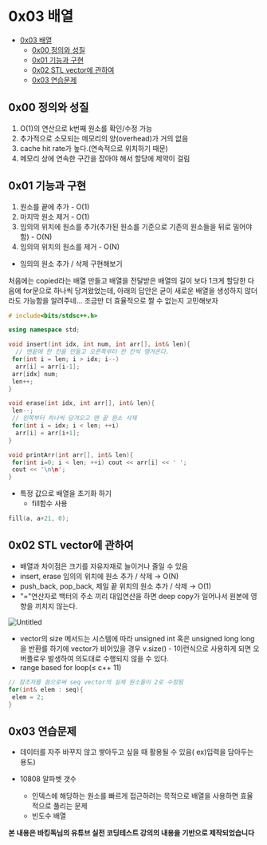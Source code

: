# 0x03 배열

<!--ts-->

- [0x03 배열](#0x03-배열)
  - [0x00 정의와 성질](#0x00-정의와-성질)
  - [0x01 기능과 구현](#0x01-기능과-구현)
  - [0x02 STL vector에 관하여](#0x02-stl-vector에-관하여)
  - [0x03 연습문제](#0x03-연습문제)

<!-- Created by https://github.com/ekalinin/github-markdown-toc -->
<!-- Added by: sungminyou, at: 2022년 6월 28일 화요일 12시 49분 44초 KST -->

<!--te-->

## 0x00 정의와 성질

1. O(1)의 연산으로 k번째 원소를 확인/수정 가능
2. 추가적으로 소모되는 메모리의 양(overhead)가 거의 없음
3. cache hit rate가 높다.(연속적으로 위치하기 때문)
4. 메모리 상에 연속한 구간을 잡아야 해서 할당에 제약이 걸림

## 0x01 기능과 구현

1. 원소를 끝에 추가 - O(1)
2. 마지막 원소 제거 - O(1)
3. 임의의 위치에 원소를 추가(추가된 원소를 기준으로 기존의 원소들을 뒤로 밀어야함) - O(N)
4. 임의의 위치의 원소를 제거 - O(N)

- 임의의 원소 추가 / 삭제 구현해보기

처음에는 copied라는 배열 만들고 배열을 전달받은 배열의 길이 보다 1크게 할당한 다음에 for문으로 하나씩 당겨왔었는데, 아래의 답안은 굳이 새로운 배열을 생성하지 않더라도 가능함을 알려주네... 조금만 더 효율적으로 짤 수 없는지 고민해보자

```cpp
# include<bits/stdsc++.h>

using namespace std;

void insert(int idx, int num, int arr[], int& len){
  // 맨끝에 한 칸을 만들고 오른쪽부터 한 칸씩 땡겨온다.
 for(int i = len; i > idx; i--)
  arr[i] = arr[i-1];
 arr[idx] num;
 len++;
}

void erase(int idx, int arr[], int& len){
 len--;
 // 왼쪽부터 하나씩 당겨오고 맨 끝 원소 삭제
 for(int i = idx; i < len; ++i)
  arr[i] = arr[i+1];
}

void printArr(int arr[], int& len){
 for(int i=0; i < len; ++i) cout << arr[i] << ' ';
 cout << '\n\n';
}
```

- 특정 값으로 배열을 초기화 하기
  - fill함수 사용

```cpp
fill(a, a+21, 0);
```

## 0x02 STL vector에 관하여

- 배열과 차이점은 크기를 자유자재로 늘이거나 줄일 수 있음
- insert, erase 임의의 위치에 원소 추가 / 삭제 → O(N)
- push_back, pop_back, 제일 끝 위치의 원소 추가 / 삭제 → O(1)
- "="연산자로 백터의 주소 끼리 대입연산을 하면 deep copy가 일어나서 원본에 영향을 끼치지 않는다.

![Untitled](https://user-images.githubusercontent.com/48282185/143925433-e57488de-7497-4096-93d7-f1677612727e.png)

- vector의 size 메서드는 시스템에 따라 unsigned int 혹은 unsigned long long을 반환를 하기에 vector가 비어있을 경우 v.size() - 1이런식으로 사용하게 되면 오버플로우 발생하여 의도대로 수행되지 않을 수 있다.
- range based for loop(≤ c++ 11)

```cpp
// 참조자를 씀으로써 seq vector의 실제 원소들이 2로 수정됨
for(int& elem : seq){
 elem = 2;
}
```

## 0x03 연습문제

- 데이터를 자주 바꾸지 않고 쌓아두고 싶을 때 활용될 수 있음( ex)입력을 담아두는 용도)

- 10808 알파벳 갯수
  - 인덱스에 해당하는 원소를 빠르게 접근하려는 목적으로 배열을 사용하면 효율적으로 풀리는 문제
  - 빈도수 배열

**본 내용은 바킹독님의 유튜브 실전 코딩테스트 강의의 내용을 기반으로 제작되었습니다**
